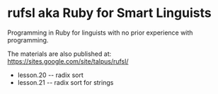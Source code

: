 rufsl aka Ruby for Smart Linguists
==================================

Programming in Ruby for linguists with no prior experience with programming.

The materials are also published at: https://sites.google.com/site/talpus/rufsl/

* lesson.20 -- radix sort
* lesson.21 -- radix sort for strings


